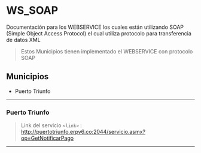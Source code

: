 # WS_SOAP
Documentación para los WEBSERVICE  los cuales están utilizando SOAP (Simple Object Access Protocol) el cual utiliza protocolo para transferencia de datos XML
>  Estos Municipios tienen implementado el WEBSERVICE con protocolo SOAP 

## Municipios
- Puerto Triunfo
---

### Puerto Triunfo
> Link del servicio
> `<link>` : <http://puertotriunfo.erpv6.co:2044/servicio.asmx?op=GetNotificarPago>
---

